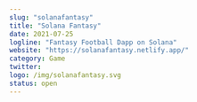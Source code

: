 ```yaml
---
slug: "solanafantasy"
title: "Solana Fantasy"
date: 2021-07-25
logline: "Fantasy Football Dapp on Solana"
website: "https://solanafantasy.netlify.app/"
category: Game
twitter:
logo: /img/solanafantasy.svg
status: open
---
```

